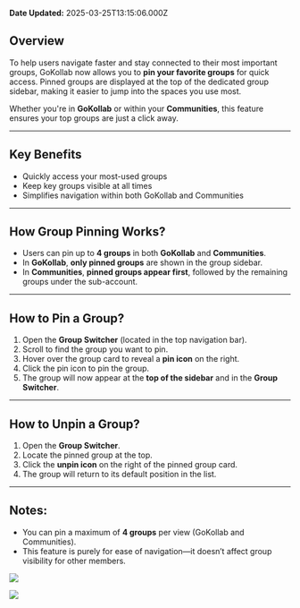 **Date Updated:** 2025-03-25T13:15:06.000Z

## **Overview**

To help users navigate faster and stay connected to their most important groups, GoKollab now allows you to **pin your favorite groups** for quick access. Pinned groups are displayed at the top of the dedicated group sidebar, making it easier to jump into the spaces you use most.

Whether you're in **GoKollab** or within your **Communities**, this feature ensures your top groups are just a click away.

---

## **Key Benefits**

* Quickly access your most-used groups
* Keep key groups visible at all times
* Simplifies navigation within both GoKollab and Communities

---

## **How Group Pinning Works?**

* Users can pin up to **4 groups** in both **GoKollab** and **Communities**.
* In **GoKollab**, **only pinned groups** are shown in the group sidebar.
* In **Communities**, **pinned groups appear first**, followed by the remaining groups under the sub-account.

---

## **How to Pin a Group?**

1. Open the **Group Switcher** (located in the top navigation bar).
2. Scroll to find the group you want to pin.
3. Hover over the group card to reveal a **pin icon** on the right.
4. Click the pin icon to pin the group.
5. The group will now appear at the **top of the sidebar** and in the **Group Switcher**.

---

## **How to Unpin a Group?**

1. Open the **Group Switcher**.
2. Locate the pinned group at the top.
3. Click the **unpin icon** on the right of the pinned group card.
4. The group will return to its default position in the list.

---

## **Notes:**

* You can pin a maximum of **4 groups** per view (GoKollab and Communities).
* This feature is purely for ease of navigation—it doesn’t affect group visibility for other members.

  
![](https://s3.amazonaws.com/cdn.freshdesk.com/data/helpdesk/attachments/production/155043895104/original/MsyMBVE0r14QriO6QCHSF7C-mFt9lEl5vg.png?1742888340)

  
![](https://s3.amazonaws.com/cdn.freshdesk.com/data/helpdesk/attachments/production/155043895129/original/2LykpjuGyEdUso1ctrT-SDubcsSa5GTS1g.png?1742888362)  